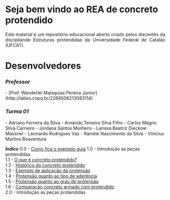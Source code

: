 <h1>Seja bem vindo ao REA de concreto protendido</h1>

<p align="justify">Este material é um repositório educacional aberto criado pelos discentes da discipliande Estruturas protendidas da Universidade Federal de Catalão (UFCAT).</p>

<h1>Desenvolvedores</h1>

<h3><i>Professor</i></h3>    
- [Prof. Wanderlei Malaquias Pereira Junior](http://lattes.cnpq.br/2268506213083114)    

<h3><i>Turma 01</i></h3>  
- Adriano Ferreira da Silva  
- Arnando Teixeira Silva Filho  
- Carlos Magno Silva Carneiro  
- Jordana Santos Monteiro       
- Larissa Beatriz Dieckow Massirer    
- Leonardo Rodrigues Vaz      
- Raniele Nascimento da Silva    
- Vinícius Martins Boaventura  


_**Índice**_
0.0 - [Como fica o exemplo guia](https://wmpjrufg.github.io/FEA0067-ESTRUTURAS-PROTENDIDAS/EXEMPLO_GUIA.html) 
1.0 - Introdução as peças protendidas  
1.1 - [O que é concreto protendido?](https://wmpjrufg.github.io/FEA0067-ESTRUTURAS-PROTENDIDAS/CAP1-1.html)  
1.2 - [Histórico do concreto protendido](https://wmpjrufg.github.io/FEA0067-ESTRUTURAS-PROTENDIDAS/CAP1-2.html)  
1.3 - [Exemplo de aplicação da protensão](https://wmpjrufg.github.io/FEA0067-ESTRUTURAS-PROTENDIDAS/CAP1-3.html)     
1.4 - [Protensão quanto ao tipo de aderência](https://wmpjrufg.github.io/FEA0067-ESTRUTURAS-PROTENDIDAS/CAP1-4.html)  
1.5 - [Protensão quanto ao grau de protensão](https://wmpjrufg.github.io/FEA0067-ESTRUTURAS-PROTENDIDAS/CAP1-5.html)  
1.6 - [Comparação concreto armado com protendido](https://wmpjrufg.github.io/FEA0067-ESTRUTURAS-PROTENDIDAS/CAP1-6.html)  
2.0 - Introdução as peças protendidas   
